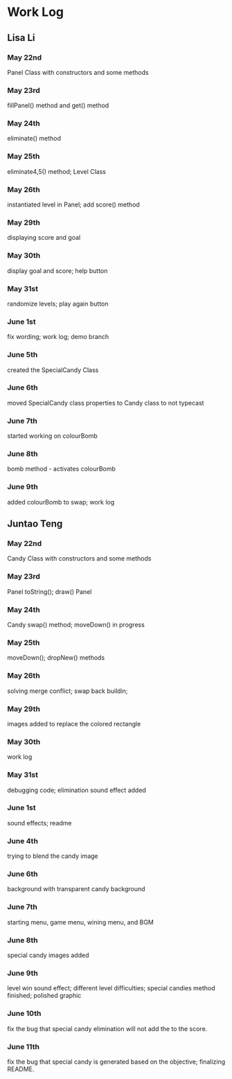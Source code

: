# Work Log

## Lisa Li

### May 22nd

Panel Class with constructors and some methods

### May 23rd

fillPanel() method and get() method

### May 24th

eliminate() method

### May 25th

eliminate4,5() method; Level Class

### May 26th

instantiated level in Panel; add score() method

### May 29th

displaying score and goal

### May 30th

display goal and score; help button

### May 31st

randomize levels; play again button

### June 1st

fix wording; work log; demo branch

### June 5th

created the SpecialCandy Class

### June 6th

moved SpecialCandy class properties to Candy class to not typecast

### June 7th

started working on colourBomb

### June 8th

bomb method - activates colourBomb

### June 9th

added colourBomb to swap; work log


## Juntao Teng

### May 22nd

Candy Class with constructors and some methods

### May 23rd

Panel toString(); draw() Panel

### May 24th

Candy swap() method; moveDown() in progress

### May 25th

moveDown(); dropNew() methods

### May 26th

solving merge conflict; swap back buildin;

### May 29th
images added to replace the colored rectangle

### May 30th

work log

### May 31st

debugging code; elimination sound effect added

### June 1st

sound effects; readme

### June 4th

trying to blend the candy image

### June 6th

background with transparent candy background

### June 7th

starting menu, game menu, wining menu, and BGM

### June 8th

special candy images added

### June 9th

level win sound effect; different level difficulties; special candies method finished; polished graphic

### June 10th

fix the bug that special candy elimination will not add the to the score.

### June 11th

fix the bug that special candy is generated based on the objective; finalizing README.
